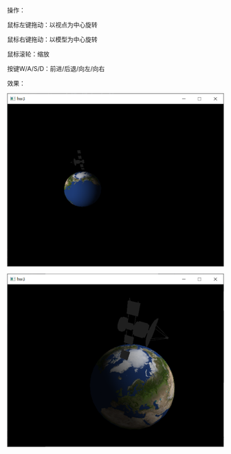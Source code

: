 操作：

鼠标左键拖动：以视点为中心旋转

鼠标右键拖动：以模型为中心旋转

鼠标滚轮：缩放

按键W/A/S/D：前进/后退/向左/向右

效果：

![res1](.\pic\res1.png)

![res1](.\pic\res2.png)